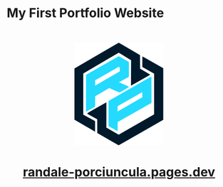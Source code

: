 <a name="readme-top"></a>

<h1>My First Portfolio Website</h1>

<div align="center" style="margin-top: 50px;">
  <img src="https://raw.githubusercontent.com/1Deeeeyl/v1Portfolio/main/public/favicon/rp.svg" alt="Logo" width="200">

<a href='https://randale-porciuncula.pages.dev' target="_blank" rel="noopener noreferrer"><h1 align="center">randale-porciuncula.pages.dev</h1></a>

</div>

<div>

</div>




